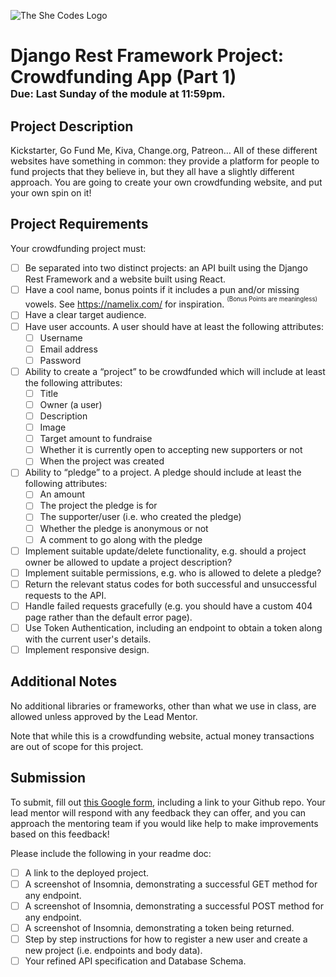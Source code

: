 ![The She Codes Logo](../../global_images/logo.png)

# Django Rest Framework Project: Crowdfunding App (Part 1)<br><sub><sup><sub>Due: Last Sunday of the module at 11:59pm.</sub></sup></sub>

## Project Description
Kickstarter, Go Fund Me, Kiva, Change.org, Patreon… All of these different websites have something in common: they provide a platform for people to fund projects that they believe in, but they all have a slightly different approach. You are going to create your own crowdfunding website, and put your own spin on it!

## Project Requirements
Your crowdfunding project must:

- [ ] Be separated into two distinct projects: an API built using the Django Rest Framework and a website built using React. 
- [ ] Have a cool name, bonus points if it includes a pun and/or missing vowels. See https://namelix.com/ for inspiration. <sup><sup>(Bonus Points are meaningless)</sup></sup>
- [ ] Have a clear target audience.
- [ ] Have user accounts. A user should have at least the following attributes:
  - [ ] Username
  - [ ] Email address
  - [ ] Password
- [ ] Ability to create a “project” to be crowdfunded which will include at least the following attributes:
  - [ ] Title
  - [ ] Owner (a user)
  - [ ] Description
  - [ ] Image
  - [ ] Target amount to fundraise
  - [ ] Whether it is currently open to accepting new supporters or not
  - [ ] When the project was created
- [ ] Ability to “pledge” to a project. A pledge should include at least the following attributes:
  - [ ] An amount
  - [ ] The project the pledge is for
  - [ ] The supporter/user (i.e. who created the pledge)
  - [ ] Whether the pledge is anonymous or not
  - [ ] A comment to go along with the pledge
- [ ] Implement suitable update/delete functionality, e.g. should a project owner be allowed to update a project description?
- [ ] Implement suitable permissions, e.g. who is allowed to delete a pledge?
- [ ] Return the relevant status codes for both successful and unsuccessful requests to the API.
- [ ] Handle failed requests gracefully (e.g. you should have a custom 404 page rather than the default error page).
- [ ] Use Token Authentication, including an endpoint to obtain a token along with the current user's details.
- [ ] Implement responsive design.

## Additional Notes
No additional libraries or frameworks, other than what we use in class, are allowed unless approved by the Lead Mentor.

Note that while this is a crowdfunding website, actual money transactions are out of scope for this project.

## Submission
To submit, fill out [this Google form](https://forms.gle/34ymxgPhdT8YXDgF6), including a link to your Github repo. Your lead mentor will respond with any feedback they can offer, and you can approach the mentoring team if you would like help to make improvements based on this feedback!

Please include the following in your readme doc:
- [ ] A link to the deployed project.
- [ ] A screenshot of Insomnia, demonstrating a successful GET method for any endpoint.
- [ ] A screenshot of Insomnia, demonstrating a successful POST method for any endpoint.
- [ ] A screenshot of Insomnia, demonstrating a token being returned.
- [ ] Step by step instructions for how to register a new user and create a new project (i.e. endpoints and body data).
- [ ] Your refined API specification and Database Schema.